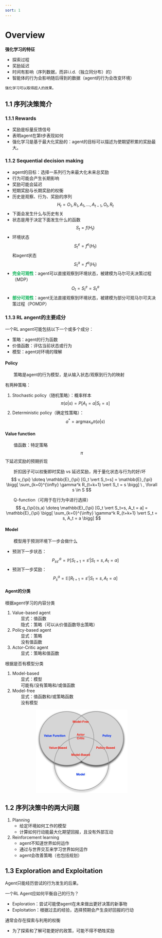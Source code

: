 ```yaml
---
sort: 1
---
```


# Overview

**强化学习的特征**  
* 探索过程
* 奖励延迟
* 时间有影响（序列数据，而非i.i.d.（独立同分布）的）
* 智能体的行为会影响随后得到的数据（agent的行为会改变环境）

```note
强化学习可以取得超人的效果。
```

## 1.1 序列决策简介

### 1.1.1 Rewards

* 奖励是标量反馈信号
* 表明agent在第t步表现如何
* 强化学习是基于最大化奖励的：agent的目标可以描述为使期望积累的奖励最大。

### 1.1.2 Sequential decision making

* agent的目标：选择一系列行为来最大化未来总奖励
* 行为可能会产生长期影响
* 奖励可能会延迟
* 短期奖励与长期奖励的权衡
* 历史是观察、行为、奖励的序列$$H_t = O_1, R_1, A_1, \ldots, A_{t-1}, O_t, R_t$$
* 下面会发生什么与历史有关
* 状态是用于决定下面发生什么的函数$$S_t = f(H_t)$$
* 环境状态$$S_t^e = f^e(H_t)$$和agent状态$$S_t^a = f^a(H_t)$$
* <b><font color="#00B050">完全可观性</font></b>：agent可以直接观察到环境状态，被建模为马尔可夫决策过程（MDP）$$O_t = S_t^e = S_t^a$$
* <b><font color="#00B050">部分可观性</font></b>：agent无法直接观察到环境状态，被建模为部分可观马尔可夫决策过程（POMDP）

### 1.1.3 RL angent的主要成分

一个RL angent可能包括以下一个或多个成分：  
* 策略：agent的行为函数
* 价值函数：评估当前状态或行为
* 模型：agent对环境的理解

#### Policy

&emsp;&emsp;策略是agent的行为模型，是从输入状态/观察到行为的映射
  
有两种策略：  
1. Stochastic policy（随机策略）：概率样本$$\pi (a \vert s) = P[A_t = a \vert S_t = s]$$
2. Deterministic policy（确定性策略）：$$a^* = \mathop{argmax}_a \pi (a \vert s)$$

#### Value function

&emsp;&emsp;值函数：特定策略$$\pi$$下延迟奖励的预期折现

&emsp;&emsp;折扣因子可以权衡即时奖励 vs 延迟奖励，用于量化状态与行为的好/坏 
$$      v_{\pi}
\doteq  \mathbb{E}_{\pi} [G_t \vert S_t=s]
    =   \mathbb{E}_{\pi} \bigg[ 
                \sum_{k=0}^{\infty} \gamma^k R_{t+k+1} \vert S_t = s
            \bigg] \ , \forall s \in S
$$

&emsp;&emsp;Q-function（可用于在行为中进行选择）
$$      q_{\pi}(s,a)
\doteq  \mathbb{E}_{\pi} [G_t \vert S_t=s, A_t = a]
    =   \mathbb{E}_{\pi} 
        \bigg[ 
            \sum_{k=0}^{\infty} \gamma^k R_{t+k+1} \vert S_t = s, A_t = a
        \bigg]
$$

#### Model

&emsp;&emsp;模型用于预测环境下一步会做什么  
* 预测下一步状态：$$P_{ss'}^a = \mathbb{P} [ S_{t+1} = s' \vert S_t = s, A_t = a ]$$
* 预测下一步奖励：$$P_{s}^a = \mathbb{E} [ R_{t+1} = s' \vert S_t = s, A_t = a ]$$

#### Agent的分类

根据agent学习的内容分类  
1. Value-based agent  
&emsp;&emsp;显式：值函数  
&emsp;&emsp;隐式：策略（可以从价值函数导出策略）  
2. Policy-based agent  
&emsp;&emsp;显式：策略  
&emsp;&emsp;没有值函数  
3. Actor-Critic agent  
&emsp;&emsp;显式：策略和值函数

根据是否有模型分类  
1. Model-based  
&emsp;&emsp;显式：模型  
&emsp;&emsp;可能有/没有策略和/或值函数  
2. Model-free  
&emsp;&emsp;显式：值函数和/或策略函数  
&emsp;&emsp;没有模型  

<center>
    <figure>
        <img src="./images/1-1.JPG" width=300px>
    </figure>
</center>

## 1.2 序列决策中的两大问题

1. Planning
   * 给定环境如何工作的模型
   * 计算如何行动能最大化期望回报，且没有外部互动
2. Reinforcement learning
   * agent不知道世界如何运作
   * 通过与世界交互来学习世界如何运作
   * agent会改善策略（也包括规划）

## 1.3 Exploration and Exploitation

Agent只能经历尝试的行为发生的后果。

一个RL Agent应如何平衡自己的行为？  
* Exploration：尝试可能使agent在未来做出更好决策的新事物
* Exploitation：根据过去的经验，选择预期会产生良好回报的行动 

通常会存在探索与利用的权衡  
* 为了探索和了解可能更好的政策，可能不得不牺牲奖励
